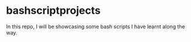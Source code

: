 # bashscriptprojects
In this repo, I will be showcasing some bash scripts I have learnt along the way.

